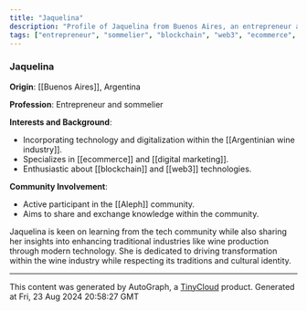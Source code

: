 ```yaml
---
title: "Jaquelina"
description: "Profile of Jaquelina from Buenos Aires, an entrepreneur and sommelier working to incorporate technology in the Argentine wine industry."
tags: ["entrepreneur", "sommelier", "blockchain", "web3", "ecommerce", "digital marketing", "wine industry", "Argentina"]
---
```


### Jaquelina

**Origin**: [[Buenos Aires]], Argentina

**Profession**: Entrepreneur and sommelier

**Interests and Background**:
- Incorporating technology and digitalization within the [[Argentinian wine industry]].
- Specializes in [[ecommerce]] and [[digital marketing]].
- Enthusiastic about [[blockchain]] and [[web3]] technologies.

**Community Involvement**:
- Active participant in the [[Aleph]] community.
- Aims to share and exchange knowledge within the community.

Jaquelina is keen on learning from the tech community while also sharing her insights into enhancing traditional industries like wine production through modern technology. She is dedicated to driving transformation within the wine industry while respecting its traditions and cultural identity.

---
This content was generated by AutoGraph, a [TinyCloud](https://tinycloud.xyz/) product.
Generated at Fri, 23 Aug 2024 20:58:27 GMT